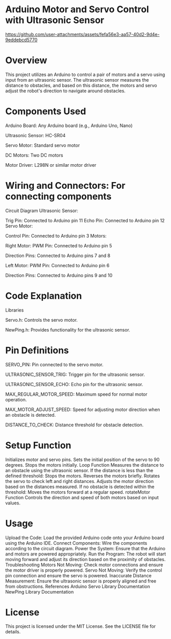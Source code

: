 # Arduino Motor and Servo Control with Ultrasonic Sensor

https://github.com/user-attachments/assets/fefa56e3-aa57-40d2-9d4e-9eddebcd5770

# Overview
This project utilizes an Arduino to control a pair of motors and a servo using input from an ultrasonic sensor. The ultrasonic sensor measures the distance to obstacles, and based on this distance, the motors and servo adjust the robot's direction to navigate around obstacles.

# Components Used
Arduino Board: Any Arduino board (e.g., Arduino Uno, Nano)

Ultrasonic Sensor: HC-SR04

Servo Motor: Standard servo motor

DC Motors: Two DC motors

Motor Driver: L298N or similar motor driver

# Wiring and Connectors: For connecting components
Circuit Diagram
Ultrasonic Sensor:

Trig Pin: Connected to Arduino pin 11
Echo Pin: Connected to Arduino pin 12
Servo Motor:

Control Pin: Connected to Arduino pin 3
Motors:

Right Motor:
PWM Pin: Connected to Arduino pin 5

Direction Pins: Connected to Arduino pins 7 and 8

Left Motor:
PWM Pin: Connected to Arduino pin 6

Direction Pins: Connected to Arduino pins 9 and 10

# Code Explanation
Libraries

Servo.h: Controls the servo motor.

NewPing.h: Provides functionality for the ultrasonic sensor.

# Pin Definitions
SERVO_PIN: Pin connected to the servo motor.

ULTRASONIC_SENSOR_TRIG: Trigger pin for the ultrasonic sensor.

ULTRASONIC_SENSOR_ECHO: Echo pin for the ultrasonic sensor.

MAX_REGULAR_MOTOR_SPEED: Maximum speed for normal motor operation.

MAX_MOTOR_ADJUST_SPEED: Speed for adjusting motor direction when an obstacle is detected.

DISTANCE_TO_CHECK: Distance threshold for obstacle detection.

# Setup Function
Initializes motor and servo pins.
Sets the initial position of the servo to 90 degrees.
Stops the motors initially.
Loop Function
Measures the distance to an obstacle using the ultrasonic sensor.
If the distance is less than the defined threshold:
Stops the motors.
Reverses the motors briefly.
Rotates the servo to check left and right distances.
Adjusts the motor direction based on the distances measured.
If no obstacle is detected within the threshold:
Moves the motors forward at a regular speed.
rotateMotor Function
Controls the direction and speed of both motors based on input values.

# Usage
Upload the Code: Load the provided Arduino code onto your Arduino board using the Arduino IDE.
Connect Components: Wire the components according to the circuit diagram.
Power the System: Ensure that the Arduino and motors are powered appropriately.
Run the Program: The robot will start moving forward and adjust its direction based on the proximity of obstacles.
Troubleshooting
Motors Not Moving: Check motor connections and ensure the motor driver is properly powered.
Servo Not Moving: Verify the control pin connection and ensure the servo is powered.
Inaccurate Distance Measurement: Ensure the ultrasonic sensor is properly aligned and free from obstructions.
References
Arduino Servo Library Documentation
NewPing Library Documentation
# License
This project is licensed under the MIT License. See the LICENSE file for details.
